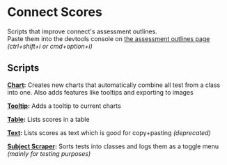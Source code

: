 # Connect Scores
Scripts that improve connect's assessment outlines.  
Paste them into the devtools console on [the assessment outlines page](https://connect.det.wa.edu.au/group/students/ui/my-settings/assessment-outlines) _(ctrl+shift+i or cmd+option+i)_

## Scripts
**[Chart](../main/Chart.js):** Creates new charts that automatically combine all test from a class into one. Also adds features like tooltips and exporting to images

**[Tooltip](../main/Tooltip.js):** Adds a tooltip to current charts

**[Table](../main/Table.js):** Lists scores in a table

**[Text](../main/Text.js):** Lists scores as text which is good for copy+pasting _(deprecated)_

**[Subject Scraper](../main/Subject%20Scraper.js):** Sorts tests into classes and logs them as a toggle menu _(mainly for testing purposes)_
